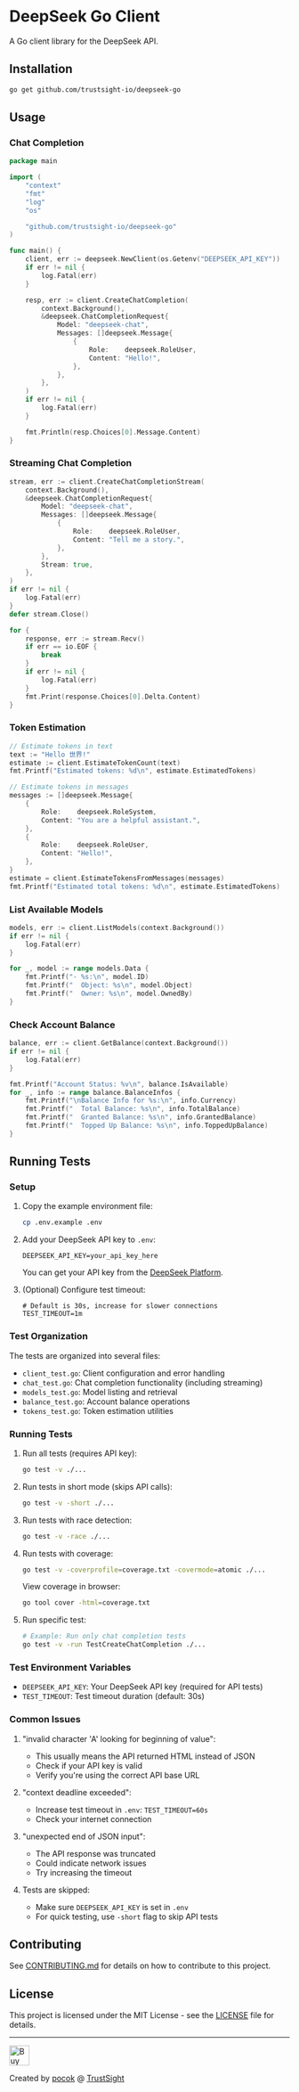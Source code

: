 # DeepSeek Go Client

A Go client library for the DeepSeek API.

## Installation

```bash
go get github.com/trustsight-io/deepseek-go
```

## Usage

### Chat Completion

```go
package main

import (
    "context"
    "fmt"
    "log"
    "os"

    "github.com/trustsight-io/deepseek-go"
)

func main() {
    client, err := deepseek.NewClient(os.Getenv("DEEPSEEK_API_KEY"))
    if err != nil {
        log.Fatal(err)
    }

    resp, err := client.CreateChatCompletion(
        context.Background(),
        &deepseek.ChatCompletionRequest{
            Model: "deepseek-chat",
            Messages: []deepseek.Message{
                {
                    Role:    deepseek.RoleUser,
                    Content: "Hello!",
                },
            },
        },
    )
    if err != nil {
        log.Fatal(err)
    }

    fmt.Println(resp.Choices[0].Message.Content)
}
```

### Streaming Chat Completion

```go
stream, err := client.CreateChatCompletionStream(
    context.Background(),
    &deepseek.ChatCompletionRequest{
        Model: "deepseek-chat",
        Messages: []deepseek.Message{
            {
                Role:    deepseek.RoleUser,
                Content: "Tell me a story.",
            },
        },
        Stream: true,
    },
)
if err != nil {
    log.Fatal(err)
}
defer stream.Close()

for {
    response, err := stream.Recv()
    if err == io.EOF {
        break
    }
    if err != nil {
        log.Fatal(err)
    }
    fmt.Print(response.Choices[0].Delta.Content)
}
```

### Token Estimation

```go
// Estimate tokens in text
text := "Hello 世界!"
estimate := client.EstimateTokenCount(text)
fmt.Printf("Estimated tokens: %d\n", estimate.EstimatedTokens)

// Estimate tokens in messages
messages := []deepseek.Message{
    {
        Role:    deepseek.RoleSystem,
        Content: "You are a helpful assistant.",
    },
    {
        Role:    deepseek.RoleUser,
        Content: "Hello!",
    },
}
estimate = client.EstimateTokensFromMessages(messages)
fmt.Printf("Estimated total tokens: %d\n", estimate.EstimatedTokens)
```

### List Available Models

```go
models, err := client.ListModels(context.Background())
if err != nil {
    log.Fatal(err)
}

for _, model := range models.Data {
    fmt.Printf("- %s:\n", model.ID)
    fmt.Printf("  Object: %s\n", model.Object)
    fmt.Printf("  Owner: %s\n", model.OwnedBy)
}
```

### Check Account Balance

```go
balance, err := client.GetBalance(context.Background())
if err != nil {
    log.Fatal(err)
}

fmt.Printf("Account Status: %v\n", balance.IsAvailable)
for _, info := range balance.BalanceInfos {
    fmt.Printf("\nBalance Info for %s:\n", info.Currency)
    fmt.Printf("  Total Balance: %s\n", info.TotalBalance)
    fmt.Printf("  Granted Balance: %s\n", info.GrantedBalance)
    fmt.Printf("  Topped Up Balance: %s\n", info.ToppedUpBalance)
}
```

## Running Tests

### Setup

1. Copy the example environment file:
   ```bash
   cp .env.example .env
   ```

2. Add your DeepSeek API key to `.env`:
   ```
   DEEPSEEK_API_KEY=your_api_key_here
   ```

   You can get your API key from the [DeepSeek Platform](https://api.deepseek.com).

3. (Optional) Configure test timeout:
   ```
   # Default is 30s, increase for slower connections
   TEST_TIMEOUT=1m
   ```

### Test Organization

The tests are organized into several files:
- `client_test.go`: Client configuration and error handling
- `chat_test.go`: Chat completion functionality (including streaming)
- `models_test.go`: Model listing and retrieval
- `balance_test.go`: Account balance operations
- `tokens_test.go`: Token estimation utilities

### Running Tests

1. Run all tests (requires API key):
   ```bash
   go test -v ./...
   ```

2. Run tests in short mode (skips API calls):
   ```bash
   go test -v -short ./...
   ```

3. Run tests with race detection:
   ```bash
   go test -v -race ./...
   ```

4. Run tests with coverage:
   ```bash
   go test -v -coverprofile=coverage.txt -covermode=atomic ./...
   ```

   View coverage in browser:
   ```bash
   go tool cover -html=coverage.txt
   ```

5. Run specific test:
   ```bash
   # Example: Run only chat completion tests
   go test -v -run TestCreateChatCompletion ./...
   ```

### Test Environment Variables

- `DEEPSEEK_API_KEY`: Your DeepSeek API key (required for API tests)
- `TEST_TIMEOUT`: Test timeout duration (default: 30s)

### Common Issues

1. "invalid character 'A' looking for beginning of value":
   - This usually means the API returned HTML instead of JSON
   - Check if your API key is valid
   - Verify you're using the correct API base URL

2. "context deadline exceeded":
   - Increase test timeout in `.env`: `TEST_TIMEOUT=60s`
   - Check your internet connection

3. "unexpected end of JSON input":
   - The API response was truncated
   - Could indicate network issues
   - Try increasing the timeout

4. Tests are skipped:
   - Make sure `DEEPSEEK_API_KEY` is set in `.env`
   - For quick testing, use `-short` flag to skip API tests

## Contributing

See [CONTRIBUTING.md](CONTRIBUTING.md) for details on how to contribute to this project.

## License

This project is licensed under the MIT License - see the [LICENSE](LICENSE) file for details.

___

<a href='https://ko-fi.com/O5O31892PV' target='_blank'><img height='36' style='border:0px;height:36px;' src='https://storage.ko-fi.com/cdn/kofi6.png?v=6' border='0' alt='Buy Me a Coffee at ko-fi.com' /></a>

Created by [pocok](pocok.dev) @ [TrustSight](https://www.trustsight.io)
